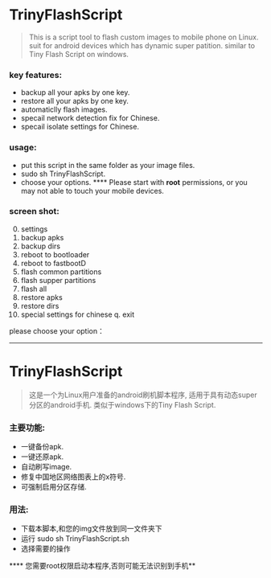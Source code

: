 # TrinyFlashScript

> This is a script tool to flash custom images to mobile phone on Linux.
> suit for android devices which has dynamic super patition.
> similar to Tiny Flash Script on windows.

### key features:
- backup all your apks by one key.
- restore all your apks by one key.
- automaticlly flash images.
- specail network detection fix for Chinese.
- specail isolate settings for Chinese.

### usage:
- put this script in the same folder as your image files.
- sudo sh TrinyFlashScript.
- choose your options.
**** Please start with **root** permissions, or you may not able to touch your mobile devices.

### screen shot:
0. settings
1. backup apks
2. backup dirs
3. reboot to bootloader
4. reboot to fastbootD
5. flash common partitions
6. flash supper partitions
7. flash all
8. restore apks
9. restore dirs
10. special settings for chinese
q. exit

please choose your option：

-----------------

# TrinyFlashScript

> 这是一个为Linux用户准备的android刷机脚本程序, 适用于具有动态super分区的android手机.
> 类似于windows下的Tiny Flash Script.

### 主要功能:
- 一键备份apk.
- 一键还原apk.
- 自动刷写image.
- 修复中国地区网络图表上的x符号.
- 可强制启用分区存储.
  
### 用法:
- 下载本脚本,和您的img文件放到同一文件夹下
- 运行 sudo sh TrinyFlashScript.sh
- 选择需要的操作


**** 您需要root权限启动本程序,否则可能无法识别到手机**
